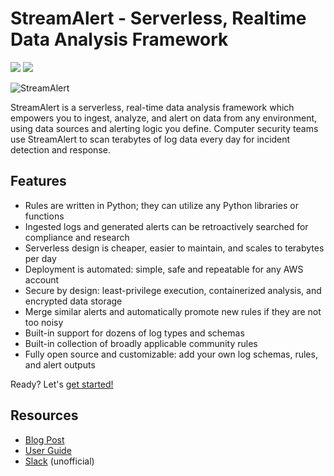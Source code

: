 # StreamAlert - Serverless, Realtime Data Analysis Framework

[![](https://github.com/airbnb/streamalert/workflows/Actions%20CI/badge.svg)](https://github.com/airbnb/streamalert/actions?query=workflow%3AActions+CI) [![](https://coveralls.io/repos/github/airbnb/streamalert/badge.svg?branch=master)](https://coveralls.io/github/airbnb/streamalert?branch=master)

![StreamAlert](docs/images/sa-banner.png)

StreamAlert is a serverless, real-time data analysis framework which empowers you to ingest, analyze,
and alert on data from any environment, using data sources and alerting logic you define. Computer
security teams use StreamAlert to scan terabytes of log data every day for incident detection and
response.

## Features

- Rules are written in Python; they can utilize any Python libraries or functions
- Ingested logs and generated alerts can be retroactively searched for compliance and research
- Serverless design is cheaper, easier to maintain, and scales to terabytes per day
- Deployment is automated: simple, safe and repeatable for any AWS account
- Secure by design: least-privilege execution, containerized analysis, and encrypted data storage
- Merge similar alerts and automatically promote new rules if they are not too noisy
- Built-in support for dozens of log types and schemas
- Built-in collection of broadly applicable community rules
- Fully open source and customizable: add your own log schemas, rules, and alert outputs

Ready? Let's [get started!](https://streamalert.readthedocs.io/)

## Resources

- [Blog Post](https://medium.com/@airbnbeng/e8619e3e5043)
- [User Guide](https://streamalert.io/)
- [Slack](https://streamalert.herokuapp.com) (unofficial)
